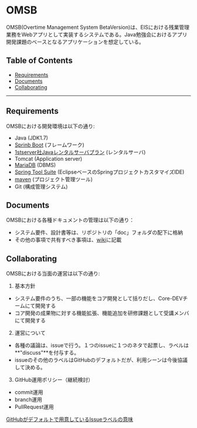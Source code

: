 # OMSB

OMSB(Overtime Management System BetaVersion)は、EISにおける残業管理業務をWebアプリとして実装するシステムである。Java勉強会におけるアプリ開発課題のベースとなるアプリケーションを想定している。

## Table of Contents

* [Requirements](#requirements)
* [Documents](#documents)
* [Collaborating](#collaborating)

***

## <a name="requirements"> Requirements
OMSBにおける開発環境は以下の通り:

* Java (JDK1.7)
* [Sprinb Boot][boot] (フレームワーク)
* [1stserver社Javaレンタルサーバプラン][1st] (レンタルサーバ)
 * Tomcat (Application server)
 * [MariaDB][maria] (DBMS)
* [Spring Tool Suite][sts] (EclipseベースのSpringプロジェクトカスタマイズIDE)
 * [maven][maven] (プロジェクト管理ツール)
* Git (構成管理システム)

## <a name="documents"> Documents
OMSBにおける各種ドキュメントの管理は以下の通り：

* システム要件、設計書等は、リポジトリの「doc」フォルダの配下に格納
* その他の事項で共有すべき事項は、[wiki](https://github.com/M2O-Workshop/OMSB/wiki)に記載

## <a name="collaborating"> Collaborating
OMSBにおける当面の運営は以下の通り:

1. 基本方針
 * システム要件のうち、一部の機能をコア開発として括りだし、Core-DEVチームにて開発する
 * コア開発の成果物に対する機能拡張、機能追加を研修課題として受講メンバにて開発する

2. 運営について
 * 各種の議論は、issueで行う。１つのissueに１つのネタで起票し、ラベルは**"discuss"**を付与する。
 * issueのその他のラベルはGitHubのデフォルトだが、利用シーンは今後協議して決める。
3. GitHub運用ポリシー（継続検討）
 * commit運用
 * branch運用
 * PullRequest運用

[GitHubがデフォルトで用意しているIssueラベルの意味](http://qiita.com/maeda_t/items/4344bdeabcc6a18a34cc)


[sts]: https://spring.io/tools/sts
[maven]: https://maven.apache.org/
[boot]: https://projects.spring.io/spring-boot/
[maria]: https://mariadb.org/
[1st]: http://java.1strentalserver.com/modules/plan/index.php?cat_id=3
